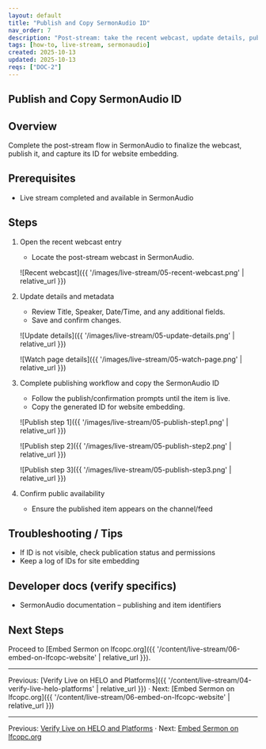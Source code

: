 ```yaml
---
layout: default
title: "Publish and Copy SermonAudio ID"
nav_order: 7
description: "Post-stream: take the recent webcast, update details, publish, and copy the ID in SermonAudio."
tags: [how-to, live-stream, sermonaudio]
created: 2025-10-13
updated: 2025-10-13
reqs: ["DOC-2"]
---
```


## Publish and Copy SermonAudio ID

## Overview

Complete the post-stream flow in SermonAudio to finalize the webcast, publish it, and capture its ID for website embedding.

## Prerequisites

- Live stream completed and available in SermonAudio

## Steps

1) Open the recent webcast entry
   - Locate the post-stream webcast in SermonAudio.

   ![Recent webcast]({{ '/images/live-stream/05-recent-webcast.png' | relative_url }})

2) Update details and metadata
   - Review Title, Speaker, Date/Time, and any additional fields.
   - Save and confirm changes.

   ![Update details]({{ '/images/live-stream/05-update-details.png' | relative_url }})

   ![Watch page details]({{ '/images/live-stream/05-watch-page.png' | relative_url }})

3) Complete publishing workflow and copy the SermonAudio ID
   - Follow the publish/confirmation prompts until the item is live.
   - Copy the generated ID for website embedding.

   ![Publish step 1]({{ '/images/live-stream/05-publish-step1.png' | relative_url }})

   ![Publish step 2]({{ '/images/live-stream/05-publish-step2.png' | relative_url }})

   ![Publish step 3]({{ '/images/live-stream/05-publish-step3.png' | relative_url }})

4) Confirm public availability
   - Ensure the published item appears on the channel/feed

## Troubleshooting / Tips

- If ID is not visible, check publication status and permissions
- Keep a log of IDs for site embedding

## Developer docs (verify specifics)

- SermonAudio documentation – publishing and item identifiers

## Next Steps

Proceed to [Embed Sermon on lfcopc.org]({{ '/content/live-stream/06-embed-on-lfcopc-website' | relative_url }}).

---

Previous: [Verify Live on HELO and Platforms]({{ '/content/live-stream/04-verify-live-helo-platforms' | relative_url }}) · Next: [Embed Sermon on lfcopc.org]({{ '/content/live-stream/06-embed-on-lfcopc-website' | relative_url }})

---

Previous: [Verify Live on HELO and Platforms](04-verify-live-helo-platforms.md) · Next: [Embed Sermon on lfcopc.org](06-embed-on-lfcopc-website.md)
